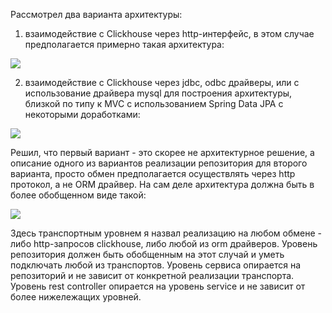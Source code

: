 Рассмотрел два варианта архитектуры:

1) взаимодействие с Clickhouse через http-интерфейс, в этом случае предполагается примерно такая архитектура:

![](/media/stranger/repo/otus-kotlin-2022-12-yamangulov/documentation/архитектура_http.png)

2) взаимодействие с Clickhouse через jdbc, odbc драйверы, или с использование драйвера mysql для построения архитектуры, близкой по типу к MVC с использованием Spring Data JPA с некоторыми доработками:

![](/media/stranger/repo/otus-kotlin-2022-12-yamangulov/documentation/архитектура_jpa.png)

Решил, что первый вариант - это скорее не архитектурное решение, а описание одного из вариантов реализации репозитория для второго варианта, просто обмен предполагается осуществлять через http протокол, а не ORM драйвер. На сам деле архитектура должна быть в более обобщенном виде такой:

![](/media/stranger/repo/otus-kotlin-2022-12-yamangulov/documentation/архитектура_обобщенная.png)

Здесь транспортным уровнем я назвал реализацию на любом обмене - либо http-запросов clickhouse, либо любой из orm драйверов. Уровень репозитория должен быть обобщенным на этот случай и уметь подключать любой из транспортов. Уровень сервиса опирается на репозиторий и не зависит от конкретной реализации транспорта. Уровень rest controller опирается на уровень service и не зависит от более нижележащих уровней.